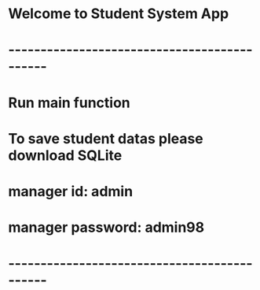 # Welcome to Student System App
# --------------------------------------------
# Run main function
# To save student datas please download SQLite
# manager id: admin
# manager password: admin98
# --------------------------------------------
